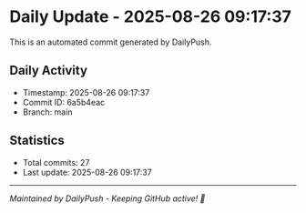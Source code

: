 # Daily Update - 2025-08-26 09:17:37

This is an automated commit generated by DailyPush.

## Daily Activity
- Timestamp: 2025-08-26 09:17:37
- Commit ID: 6a5b4eac
- Branch: main

## Statistics
- Total commits: 27
- Last update: 2025-08-26 09:17:37

---
*Maintained by DailyPush - Keeping GitHub active! 🚀*
